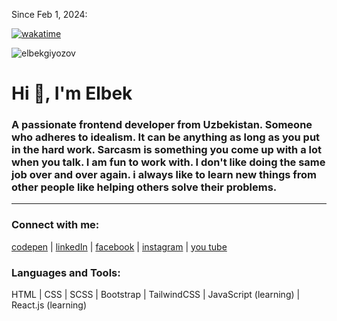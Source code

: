 Since Feb 1, 2024: <br>

[![wakatime](https://wakatime.com/badge/user/018d6315-9e1f-43e0-b4a5-8e5e402d8778.svg)](https://wakatime.com/@018d6315-9e1f-43e0-b4a5-8e5e402d8778) <br>

<p align="left"> <img src="https://komarev.com/ghpvc/?username=elbekgiyozov&label=Profile%20views&color=0e75b6&style=flat" alt="elbekgiyozov" /> </p>

 
<h1 align="left">Hi 👋, I'm Elbek</h1>
<h3 align="left">A passionate frontend developer from Uzbekistan. Someone who adheres to idealism. It can be anything as long as you put in the hard work. Sarcasm is something you come up with a lot when you talk. I am fun to work with. I don't like doing the same job over and over again. i always like to learn new things from other people like helping others solve their problems.</h3>

<hr> 

<h3 align="left">Connect with me:</h3>
<p align="left">
<a href="https://codepen.io/elbekgiyozov" target="blank">codepen</a> |
<a href="https://linkedin.com/in/elbekgiyozov" target="blank">linkedIn</a> | 
<a href="https://fb.com/elbekgiyozov" target="blank">facebook</a> | 
<a href="https://instagram.com/elbekgiyozov" target="blank">instagram</a> |
<a href="https://www.youtube.com/c/elbekgiyozov" target="blank">you tube</a>
</p>

<h3 align="left">Languages and Tools:</h3>
<p align="left"> HTML | CSS | SCSS | Bootstrap | TailwindCSS | JavaScript (learning) | React.js (learning) </p>
